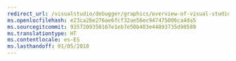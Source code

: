 ```yaml
---
redirect_url: /visualstudio/debugger/graphics/overview-of-visual-studio-graphics-diagnostics
ms.openlocfilehash: e23ca2be276ae6fcf32ae56ec947475006ca4da5
ms.sourcegitcommit: 9357209350167e1eb7e50b483e44893735d90589
ms.translationtype: HT
ms.contentlocale: es-ES
ms.lasthandoff: 01/05/2018
---
```

